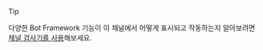 > [!TIP]
> 다양한 Bot Framework 기능이 이 채널에서 어떻게 표시되고 작동하는지 알아보려면 [채널 검사기를 사용](~/bot-service-channel-inspector.md)해보세요.
